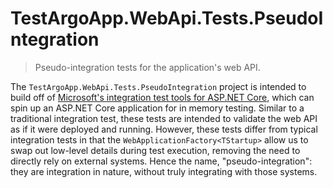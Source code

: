 # TestArgoApp.WebApi.Tests.PseudoIntegration
> Pseudo-integration tests for the application's web API.

The `TestArgoApp.WebApi.Tests.PseudoIntegration` project is intended to build off of [Microsoft's integration test tools for ASP.NET Core](https://docs.microsoft.com/en-us/aspnet/core/test/integration-tests?view=aspnetcore-5.0), which can spin up an ASP.NET Core application for in memory testing. Similar to a traditional integration test, these tests are intended to validate the web API as if it were deployed and running. However, these tests differ from typical integration tests in that the `WebApplicationFactory<TStartup>` allow us to swap out low-level details during test execution, removing the need to directly rely on external systems. Hence the name, "pseudo-integration": they are integration in nature, without truly integrating with those systems.